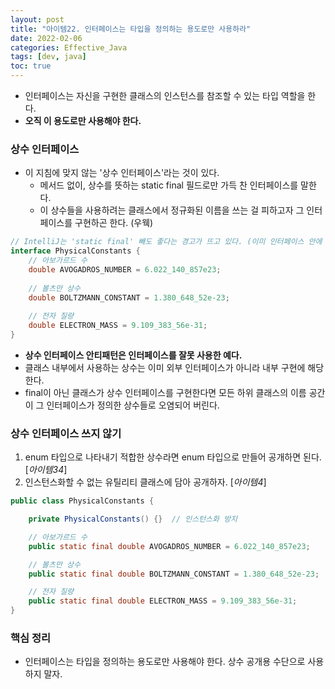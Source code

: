 ```yaml
---
layout: post
title: "아이템22. 인터페이스는 타입을 정의하는 용도로만 사용하라"
date: 2022-02-06
categories: Effective_Java
tags: [dev, java]
toc: true
---
```



- 인터페이스는 자신을 구현한 클래스의 인스턴스를 참조할 수 있는 타입 역할을 한다.
- **오직 이 용도로만 사용해야 한다.**

### 상수 인터페이스
- 이 지침에 맞지 않는 '상수 인터페이스'라는 것이 있다.
  - 메서드 없이, 상수를 뜻하는 static final 필드로만 가득 찬 인터페이스를 말한다.
  - 이 상수들을 사용하려는 클래스에서 정규화된 이름을 쓰는 걸 피하고자 그 인터페이스를 구현하곤 한다. (우웩)

```java
// IntelliJ는 'static final' 빼도 좋다는 경고가 뜨고 있다. (이미 인터페이스 안에 있는 변수니깐)
interface PhysicalConstants {
    // 아보가르드 수
    double AVOGADROS_NUMBER = 6.022_140_857e23;
    
    // 볼츠만 상수
    double BOLTZMANN_CONSTANT = 1.380_648_52e-23;
    
    // 전자 질량
    double ELECTRON_MASS = 9.109_383_56e-31;
}
```

- **상수 인터페이스 안티패턴은 인터페이스를 잘못 사용한 예다.**
- 클래스 내부에서 사용하는 상수는 이미 외부 인터페이스가 아니라 내부 구현에 해당한다.
- final이 아닌 클래스가 상수 인터페이스를 구현한다면 모든 하위 클래스의 이름 공간이 그 인터페이스가 정의한 상수들로 오염되어 버린다.

### 상수 인터페이스 쓰지 않기
1. enum 타입으로 나타내기 적합한 상수라면 enum 타입으로 만들어 공개하면 된다. [*아이템34*]
2. 인스턴스화할 수 없는 유틸리티 클래스에 담아 공개하자. [*아이템4*]

```java
public class PhysicalConstants {

    private PhysicalConstants() {}  // 인스턴스화 방지

    // 아보가르드 수
    public static final double AVOGADROS_NUMBER = 6.022_140_857e23;

    // 볼츠만 상수
    public static final double BOLTZMANN_CONSTANT = 1.380_648_52e-23;

    // 전자 질량
    public static final double ELECTRON_MASS = 9.109_383_56e-31;
}
```

### 핵심 정리
- 인터페이스는 타입을 정의하는 용도로만 사용해야 한다. 상수 공개용 수단으로 사용하지 말자.
